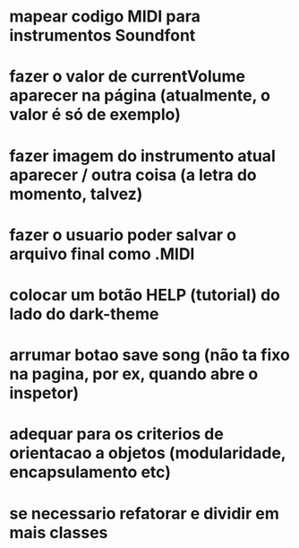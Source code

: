# mapear codigo MIDI para instrumentos Soundfont

# fazer o valor de currentVolume aparecer na página (atualmente, o valor é só de exemplo)

# fazer imagem do instrumento atual aparecer / outra coisa (a letra do momento, talvez)

# fazer o usuario poder salvar o arquivo final como .MIDI

# colocar um botão HELP (tutorial) do lado do dark-theme

# arrumar botao save song (não ta fixo na pagina, por ex, quando abre o inspetor)

# adequar para os criterios de orientacao a objetos (modularidade, encapsulamento etc)

# se necessario refatorar e dividir em mais classes